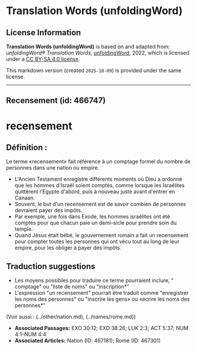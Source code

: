 # Translation Words (unfoldingWord)

## License Information

**Translation Words (unfoldingWord)** is based on and adapted from: _unfoldingWord® Translation Words_, [unfoldingWord](https://unfoldingword.org/utw), 2022, which is licensed under a [CC BY-SA 4.0 license](https://creativecommons.org/licenses/by-sa/4.0/legalcode.en).

This markdown version (created `2025-10-09`) is provided under the same license.



--------------------------------

## Recensement (id: 466747)

recensement
===========

Définition :
------------

Le terme «recensement» fait référence à un comptage formel du nombre de personnes dans une nation ou empire.

* L'Ancien Testament enregistre différents moments où Dieu a ordonné que les hommes d'Israël soient comptés, comme lorsque les Israélites quittèrent l'Egypte d'abord, puis à nouveau juste avant d'entrer en Canaan.
* Souvent, le but d'un recensement est de savoir combien de personnes devraient payer des impôts.
* Par exemple, une fois dans Exode, les hommes israélites ont été comptés pour que chacun paie un demi\-sicle pour prendre soin du temple.
* Quand Jésus était bébé, le gouvernement romain a fait un recensement pour compter toutes les personnes qui ont vécu tout au long de leur empire, pour les obliger à payer des impôts.

Traduction suggestions
----------------------

* Les moyens possibles pour traduire ce terme pourraient inclure, " comptage" ou "liste de noms" ou "inscription\*"
* L'expression "un recensement" pourrait être traduit comme "enregistrer les noms des personnes" ou "inscrire les gens» ou «écrire les noms des personnes\*"

(Voir aussi : (../other/nation.md), (../names/rome.md))

* **Associated Passages:** EXO 30:12; EXO 38:26; LUK 2:3; ACT 5:37; NUM 4:1–NUM 4:4
* **Associated Articles:** Nation (ID: 467181); Rome (ID: 467301)

